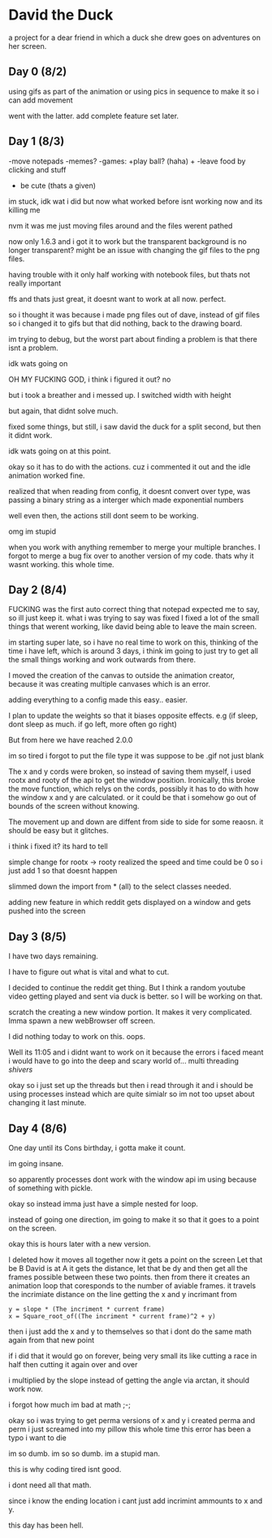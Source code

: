 # David the Duck
a project for a dear friend in which a duck she drew goes on adventures on her screen.

## Day 0 (8/2)
using gifs as part of the animation
or using pics in sequence to make it so i can add movement

went with the latter.
add complete feature set later.

## Day 1 (8/3)
-move notepads
-memes?
-games:
+play ball? (haha)
+
-leave food by clicking and stuff
- be cute (thats a given)

im stuck, idk wat i did but now what worked before isnt working now and its killing me

nvm it was me just moving files around and the files werent pathed

now only 1.6.3 and i got it to work but the transparent background is no longer transparent? might be an issue with changing the gif files
to the png files.

having trouble with it only half working with notebook files, but thats not really important

ffs and thats just great, it doesnt want to work at all now. perfect.

so i thought it was because i made png files out of dave, instead of gif files so i changed it to gifs 
but that did nothing, back to the drawing board.

im trying to debug, but the worst part about finding a problem is that there isnt a problem.

idk wats going on

OH MY FUCKING GOD, i think i figured it out?
no

but i took a breather and i messed up. I switched width with height

but again, that didnt solve much.

fixed some things, but still, i saw david the duck for a split second, but then it didnt work.

idk wats going on at this point.

okay so it has to do with the actions.
cuz i commented it out and the idle animation worked fine.

realized that when reading from config, it doesnt convert over type, was passing a binary string as a interger which made exponential numbers

well even then, the actions still dont seem to be working.

omg im stupid

when you work with anything remember to merge your multiple branches.
I forgot to merge a bug fix over to another version of my code. thats why it wasnt working. this whole time.

## Day 2 (8/4)

FUCKING was the first auto correct thing that notepad expected me to say, so ill just keep it.
what i was trying to say was fixed
I fixed a lot of the small things that werent working, like david being able to leave the main screen.

im starting super late, so i have no real time to work on this, thinking of the time i have left, which is around 
3 days, i think im going to just try to get all the small things working and work outwards from there.

I moved the creation of the canvas to outside the animation creator, because it was creating multiple canvases
which is an error.

adding everything to a config made this easy.. easier.

I plan to update the weights so that it biases opposite effects. e.g (if sleep, dont sleep as much. if go left, more often go right)

But from here we have reached 2.0.0

im so tired i forgot to put the file type it was suppose to be .gif not just blank

The x and y cords were broken, so instead of saving them myself, i used rootx and rooty of the api to get the window
position.
Ironically, this broke the move function, which relys on the cords, possibly it has to do with how the window x and y are calculated.
or it could be that i somehow go out of bounds of the screen without knowing.

The movement up and down are diffent from side to side for some reaosn.
it should be easy
but it glitches.

i think i fixed it? its hard to tell

simple change for rootx -> rooty 
realized the speed and time could be 0 so i just add 1 so that doesnt happen

slimmed down the import from * (all) to the select classes needed.

adding new feature in which reddit gets displayed on a window and gets pushed into the screen

## Day 3 (8/5)
I have two days remaining.

I have to figure out what is vital and what to cut.

I decided to continue the reddit get thing. But I think a random youtube video getting played and sent via duck is better.
so I will be working on that.

scratch the creating a new window portion. It makes it very complicated. Imma spawn a new webBrowser off screen.

I did nothing today to work on this. oops.

Well its 11:05 and i didnt want to work on it because the errors i faced meant i would have to go into the 
deep and scary world of... multi threading *shivers*

okay so i just set up the threads but then i read through it and i should be using processes instead which are quite simialr
so im not too upset about changing it last minute.

## Day 4 (8/6)

One day until its Cons birthday, i gotta make it count.

im going insane.

so apparently processes dont work with the window api im using because of something with pickle.

okay so instead imma just have a simple nested for loop. 

instead of going one direction, im going to make it so that it goes to a point on the screen.

okay this is hours later with a new version. 

I deleted how it moves all together now it gets a point on the screen
Let that be B
David is at A
it gets the distance, let that be dy
and then get all the frames possible between these two points. then from there it creates an animation loop
that coresponds to the number of aviable frames.
it travels the incrimiate distance on the line 
getting the x and y incrimant from
```
y = slope * (The incriment * current frame)
x = Square_root_of((The incriment * current frame)^2 + y)
```
then i just add the x and y to themselves so that i dont do the same math again from that new point

if i did that it would go on forever, being very small
its like cutting a race in half then cutting it again over and over

i multiplied by the slope instead of getting the angle via arctan, it should work now.

i forgot how much im bad at math ;-;

okay so i was trying to get perma versions of x and y
i created perma and perm i just screamed into my pillow
this whole time
this error
has been a typo
i want to die

im so dumb.
im so so dumb.
im a stupid man.

this is why coding tired isnt good.

i dont need all that math.

since i know the ending location
i cant just add incrimint ammounts to x and y.

this day has been hell.

